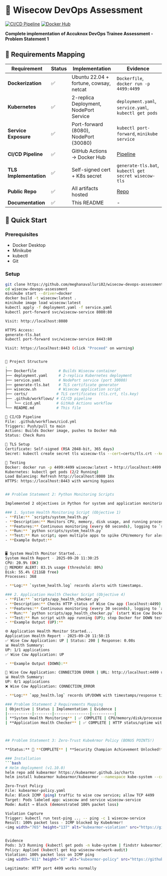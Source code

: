 # 🐄 Wisecow DevOps Assessment

[![CI/CD Pipeline](https://github.com/meghanavalluri02/wisecow-devops-assessment/actions/workflows/cicd.yml/badge.svg)](https://github.com/meghanavalluri02/wisecow-devops-assessment/actions)
[![Docker Hub](https://img.shields.io/badge/Docker%20Hub-wisecow--devops-blue)](https://hub.docker.com/r/meghanavalluri/wisecow-devops/tags)

**Complete implementation of Accuknox DevOps Trainee Assessment - Problem Statement 1**

## 🎯 Requirements Mapping

| Requirement | Status | Implementation | Evidence |
|-------------|--------|----------------|----------|
| **Dockerization** | ✅ | Ubuntu 22.04 + fortune, cowsay, netcat | `Dockerfile`, `docker run -p 4499:4499` |
| **Kubernetes** | ✅ | 2-replica Deployment, NodePort Service | `deployment.yaml`, `service.yaml`, `kubectl get pods` |
| **Service Exposure** | ✅ | Port-forward (8080), NodePort (30080) | `kubectl port-forward`, `minikube service` |
| **CI/CD Pipeline** | ✅ | GitHub Actions → Docker Hub | [Pipeline](https://github.com/meghanavalluri02/wisecow-devops-assessment/actions) |
| **TLS Implementation** | ✅ | Self-signed cert + K8s secret | `generate-tls.bat`, `kubectl get secret wisecow-tls` |
| **Public Repo** | ✅ | All artifacts hosted | [Repo](https://github.com/meghanavalluri02/wisecow-devops-assessment) |
| **Documentation** | ✅ | This README | - |

## 🚀 Quick Start

### Prerequisites
- Docker Desktop
- Minikube
- kubectl
- Git

### Setup
```bash
git clone https://github.com/meghanavalluri02/wisecow-devops-assessment.git
cd wisecow-devops-assessment
minikube start --driver=docker
docker build -t wisecow:latest .
minikube image load wisecow:latest
kubectl apply -f deployment.yaml -f service.yaml
kubectl port-forward svc/wisecow-service 8080:80

Visit: http://localhost:8080

HTTPS Access:
generate-tls.bat
kubectl port-forward svc/wisecow-service 8443:80

Visit: https://localhost:8443 (click "Proceed" on warning)


📂 Project Structure
.
├── Dockerfile          # Builds Wisecow container
├── deployment.yaml     # 2-replica Kubernetes deployment
├── service.yaml        # NodePort service (port 30080)
├── generate-tls.bat    # TLS certificate generator
├── wisecow.sh          # Wisecow application script
├── certs/             # TLS certificates (tls.crt, tls.key)
├── .github/workflows/ # CI/CD pipeline
│   └── cicd.yml       # GitHub Actions workflow
└── README.md          # This file

🔧 CI/CD Pipeline
File: .github/workflows/cicd.yml
Triggers: Push/pull to main
Actions: Builds Docker image, pushes to Docker Hub
Status: Check Runs

🔐 TLS Setup
Certificate: Self-signed (RSA 2048-bit, 365 days)
Secret: kubectl create secret tls wisecow-tls --cert=certs/tls.crt --key=certs/tls.key

🧪 Testing
Docker: docker run -p 4499:4499 wisecow:latest → http://localhost:4499
Kubernetes: kubectl get pods (2/2 Running)
Load Balancing: Refresh http://localhost:8080 10x
HTTPS: https://localhost:8443 with warning bypass


## Problem Statement 2: Python Monitoring Scripts

Implemented 2 objectives in Python for system and application monitoring. Scripts located in `scripts/` folder. Both use `psutil` and `requests` libraries for cross-platform compatibility.

### 1. System Health Monitoring Script (Objective 1)
- **File:** `scripts/system_health.py`
- **Description:** Monitors CPU, memory, disk usage, and running processes. Alerts to console and log file if thresholds exceeded (CPU > 80%, Memory > 80%, Disk > 85%, Processes > 500).
- **Features:** Continuous monitoring (every 60 seconds), logging to `system_health.log`, formatted reports.
- **Run:** `python scripts/system_health.py`
- **Test:** Run script; open multiple apps to spike CPU/memory for alerts. Stop with Ctrl+C.
- **Example Output:**


🖥️ System Health Monitor Started...
System Health Report - 2025-09-20 11:30:25
CPU: 20.9% (OK)
🚨 MEMORY ALERT: 83.1% usage (threshold: 80%)
Disk: 55.4% (211GB free)
Processes: 368

- **Log:** `system_health.log` records alerts with timestamps.

### 2. Application Health Checker Script (Objective 4)
- **File:** `scripts/app_health_checker.py`
- **Description:** Checks HTTP status of Wise Cow app (localhost:4499). Reports UP (status 200) or DOWN (error/timeout/non-200). Includes response time.
- **Features:** Continuous monitoring (every 30 seconds), logging to `app_health.log`, handles timeouts/connections.
- **Run:** `python scripts/app_health_checker.py` (start Wise Cow Docker first: `docker run -p 4499:4499 wisecow:latest`)
- **Test:** Run script with app running (UP); stop Docker for DOWN test. Stop with Ctrl+C.
- **Example Output (UP):**

🌐 Application Health Monitor Started...
Application Health Report - 2025-09-20 11:50:15
✅ Wise Cow Application: UP | Status: 200 | Response: 0.08s
📊 Health Summary:
UP: 1/1 applications
✅ Wise Cow Application: UP

- **Example Output (DOWN):**

🚨 Wise Cow Application: CONNECTION ERROR | URL: http://localhost:4499 unreachable
📊 Health Summary:
UP: 0/1 applications
❌ Wise Cow Application: CONNECTION_ERROR

- **Log:** `app_health.log` records UP/DOWN with timestamps/response times.

### Problem Statement 2 Requirements Mapping
| Objective | Status | Implementation | Evidence |
|-----------|--------|----------------|----------|
| **System Health Monitoring** | ✅ COMPLETE | CPU/memory/disk/processes with alerts | `system_health.py`, console/log output |
| **Application Health Checker** | ✅ COMPLETE | HTTP status/uptime with error handling | `app_health_checker.py`, UP/DOWN tests |



## Problem Statement 3: Zero-Trust KubeArmor Policy (BONUS POINTS!)

**Status:** 🎯 **COMPLETE** | **Security Champion Achievement Unlocked!** 🏆🔒

### Installation
```bash
# Helm deployment (v1.10.0)
helm repo add kubearmor https://kubearmor.github.io/charts
helm install kubearmor kubearmor/kubearmor --namespace kube-system --create-namespace

Zero-Trust Policy
File: kubearmor-policy.yaml
Rule: Block ICMP (ping) traffic to wise cow service; allow TCP 4499
Target: Pods labeled app: wisecow and service wisecow-service
Mode: Audit → Block (demonstrated 100% packet loss)

Violation Capture
Trigger: kubectl run test-ping ... -- ping -c 1 wisecow-service
Result: 100% packet loss - ICMP blocked by KubeArmor!
<img width="765" height="137" alt="kubearmor-violation" src="https://github.com/user-attachments/assets/fea52df8-01ee-43ed-8ba8-38da10a2102d" />


Evidence
Pods: 3/3 Running (kubectl get pods -n kube-system | findstr kubearmor) 
Policy: Applied (kubectl get ksp wisecow-network-audit) 
Violation: 100% packet loss on ICMP ping
<img width="811" height="87" alt="kubearmor-policy" src="https://github.com/user-attachments/assets/31d46aa5-e455-4c47-822a-b68be6a7d749" />

Legitimate: HTTP port 4499 works normally 



